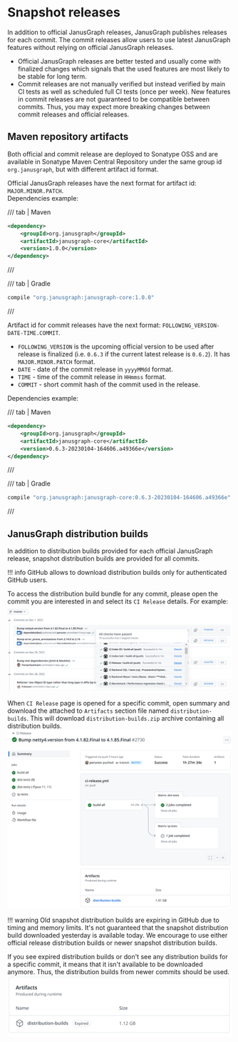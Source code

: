 # Snapshot releases

In addition to official JanusGraph releases, JanusGraph publishes 
releases for each commit. The commit releases allow users to use latest
JanusGraph features without relying on official JanusGraph releases.

- Official JanusGraph releases are better tested and usually come with finalized
  changes which signals that the used features are most likely to be stable for long term.
- Commit releases are not manually verified but instead verified by main CI tests as
  well as scheduled full CI tests (once per week). New features in commit releases are not
  guaranteed to be compatible between commits. Thus, you may expect more breaking changes between
  commit releases and official releases.

## Maven repository artifacts

Both official and commit release are deployed to Sonatype OSS and are available in Sonatype Maven Central Repository 
under the same group id `org.janusgraph`, but with different artifact id format.  

Official JanusGraph releases have the next format for artifact id: `MAJOR.MINOR.PATCH`.  
Dependencies example:

/// tab | Maven
```xml
<dependency>
    <groupId>org.janusgraph</groupId>
    <artifactId>janusgraph-core</artifactId>
    <version>1.0.0</version>
</dependency>
```
///

/// tab | Gradle
```groovy
compile "org.janusgraph:janusgraph-core:1.0.0"
```
///

Artifact id for commit releases have the next format: `FOLLOWING_VERSION-DATE-TIME.COMMIT`.  

- `FOLLOWING_VERSION` is the upcoming official version to be used after release is finalized (i.e. `0.6.3` if the current latest release is `0.6.2`). 
It has `MAJOR.MINOR.PATCH` format.
- `DATE` - date of the commit release in `yyyyMMdd` format.
- `TIME` - time of the commit release in `HHmmss` format.
- `COMMIT` - short commit hash of the commit used in the release.

Dependencies example:

/// tab | Maven
```xml
<dependency>
    <groupId>org.janusgraph</groupId>
    <artifactId>janusgraph-core</artifactId>
    <version>0.6.3-20230104-164606.a49366e</version>
</dependency>
```
///

/// tab | Gradle
```groovy
compile "org.janusgraph:janusgraph-core:0.6.3-20230104-164606.a49366e"
```
///

## JanusGraph distribution builds

In addition to distribution builds provided for each official JanusGraph release, snapshot distribution builds are
provided for all commits.

!!! info
    GitHub allows to download distribution builds only for authenticated GitHub users.

To access the distribution build bundle for any commit, please open the commit you are interested in and select its
`CI Release` details. For example:
![](github_release_ci.png)

When `CI Release` page is opened for a specific commit, open summary and download the attached to `Artifacts` section
file named `distribution-builds`. This will download `distribution-builds.zip` archive containing all distribution builds.
![](github_distribution_builds.png)

!!! warning
    Old snapshot distribution builds are expiring in GitHub due to timing and memory limits. It's not guaranteed that
    the snapshot distribution build downloaded yesterday is available today. We encourage to use either official release
    distribution builds or newer snapshot distribution builds.

If you see expired distribution builds or don't see any distribution builds for a specific commit, it means that it isn't
available to be downloaded anymore. Thus, the distribution builds from newer commits should be used.
![](github_expired_distribution_builds.png)

